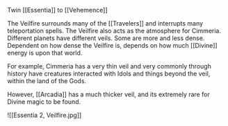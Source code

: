 Twin [[Essentia]] to [[Vehemence]] 

 The Veilfire surrounds many of the [[Travelers]] and interrupts many teleportation spells. The Veilfire also acts as the atmosphere for Cimmeria. Different planets have different veils. Some are more and less dense. Dependent on how dense the Veilfire is, depends on how much [[Divine]] energy is upon that world. 

For example, Cimmeria has a very thin veil and very commonly through history have creatures interacted with Idols and things beyond the veil, within the land of the Gods. 

However, [[Arcadia]] has a much thicker veil, and its extremely rare for Divine magic to be found.



![[Essentia 2, Veilfire.jpg]]